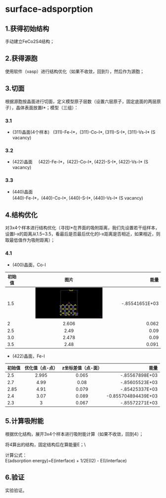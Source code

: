 # surface-adsporption

## 1.获得初始结构
手动建立FeCo2S4结构；

## 2.获得源胞
使用软件（vasp）进行结构优化（如果不收敛，回到1），然后作为源胞；

## 3.切面
根据源胞按晶面进行切面，定义模型原子层数（设置六层原子，固定底面的两层原子），晶体表面放置I*；模型（三组）：

### 3.1
- (311)晶面(4个样本)   
   (311)-Fe-I*，(311)-Co-I*, (311)-S-I*, (311)-Vs-I* (S vacancy)

### 3.2
- (422)晶面    
 (422)-Fe-I*，(422)-Co-I*, (422)-S-I*, (422)-Vs-I* (S vacancy)

### 3.3 
- (440)晶面    
 (440)-Fe-I*，(440)-Co-I*, (440)-S-I*, (440)-Vs-I* (S vacancy)

## 4.结构优化
对3x4个样本进行结构优化（寻找I*在界面的吸附距离，我们先设置若干组样本，设置I-x的距离从1.5~3.5，看最后是否最后优化的I-x距离是否相近，如果相近，则取最低值作为吸附距离）；
### 4.1
- (400)晶面，Co-I  

|初始值 | 图片| 能量 |
| - | :-:  |-: | 
|1.5 | <img src="https://github.com/pincher-chen/surface-adsporption/blob/master/opt_picture/440-co-1.5.bmp" width="70%" /> | -.85541651E+03 |
|2   | 2.606 | 0.062|  -.85545278E+03 |
|2.5 | 2.49	 | 0.09 | -.85531031E+03 | 
|3.0 | 2.478 | 0.09 | -.85518054E+03 |
|3.5 | 2.48	 | 0.091| -.85657293E+03 |

- (422)晶面，Fe-I 

|初始值 | 优化值（点-点） | z坐标差值（点-面）| 能量 |
| - | :-: | :-:  |-: | 
|2.5 | 2.995  | 0.065| -.85567898E+03 |
|2.7 | 4.99   | 0.08 | -.85605523E+03 |
|2.85 | 4.91  | 0.079 | -.85425337E+03 | 
|2.4 | 3.07	  | 0.089 | -0.855704894439E+03 |
|2.3 | 3	     | 0.067| -.85572271E+03 |


## 5.计算吸附能
根据优化结构，展开3x4个样本进行吸附能计算（如果不收敛，回到4）；

将4算出的结构，固定结构后在算能量E；\\    

计算公式：    
E(adsorption energy)=E(interface) + 1/2E(I2) - E(I/interface)

## 6.验证
实验验证。
